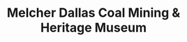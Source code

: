 ---
layout: repo
title: "Melcher Dallas Coal Mining & Heritage Museum"
id: 12067
permalink: repos/12067/
---